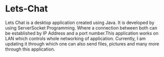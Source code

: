 # Lets-Chat
Lets Chat is a desktop application created using Java. It is developed by using ServerSocket Programming. Where a connection between both can be established by IP Address and a port number.This application works on LAN which controls whole networking of application. Currently, I am updating it through which one can also send files, pictures and many more through this application. 

